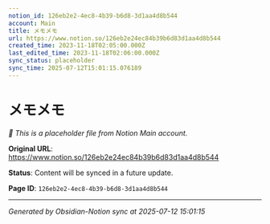 ```yaml
---
notion_id: 126eb2e2-4ec8-4b39-b6d8-3d1aa4d8b544
account: Main
title: メモメモ
url: https://www.notion.so/126eb2e24ec84b39b6d83d1aa4d8b544
created_time: 2023-11-18T02:05:00.000Z
last_edited_time: 2023-11-18T02:06:00.000Z
sync_status: placeholder
sync_time: 2025-07-12T15:01:15.076189
---
```


# メモメモ

*🔄 This is a placeholder file from Notion Main account.*

**Original URL**: https://www.notion.so/126eb2e24ec84b39b6d83d1aa4d8b544

**Status**: Content will be synced in a future update.

**Page ID**: `126eb2e2-4ec8-4b39-b6d8-3d1aa4d8b544`

---

*Generated by Obsidian-Notion sync at 2025-07-12 15:01:15*
